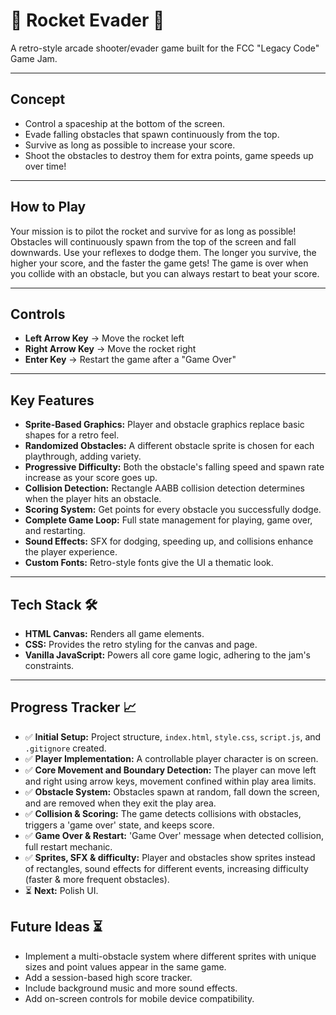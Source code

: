 # 🚀 Rocket Evader 🚀

A retro-style arcade shooter/evader game built for the FCC "Legacy Code" Game Jam.

---

## Concept

- Control a spaceship at the bottom of the screen.
- Evade falling obstacles that spawn continuously from the top.
- Survive as long as possible to increase your score.
- Shoot the obstacles to destroy them for extra points, game speeds up over time!

---

## How to Play

Your mission is to pilot the rocket and survive for as long as possible! Obstacles will continuously spawn from the top of the screen and fall downwards. Use your reflexes to dodge them. The longer you survive, the higher your score, and the faster the game gets! The game is over when you collide with an obstacle, but you can always restart to beat your score.

---

## Controls

-   **Left Arrow Key** → Move the rocket left
-   **Right Arrow Key** → Move the rocket right
-   **Enter Key** → Restart the game after a "Game Over"

---

## Key Features

-   **Sprite-Based Graphics:** Player and obstacle graphics replace basic shapes for a retro feel.
-   **Randomized Obstacles:** A different obstacle sprite is chosen for each playthrough, adding variety.
-   **Progressive Difficulty:** Both the obstacle's falling speed and spawn rate increase as your score goes up.
-   **Collision Detection:** Rectangle AABB collision detection determines when the player hits an obstacle.
-   **Scoring System:** Get points for every obstacle you successfully dodge.
-   **Complete Game Loop:** Full state management for playing, game over, and restarting.
-   **Sound Effects:** SFX for dodging, speeding up, and collisions enhance the player experience.
-   **Custom Fonts:** Retro-style fonts give the UI a thematic look.

---

## Tech Stack 🛠️

-   **HTML Canvas:** Renders all game elements.
-   **CSS:** Provides the retro styling for the canvas and page.
-   **Vanilla JavaScript:** Powers all core game logic, adhering to the jam's constraints.

---

## Progress Tracker 📈

-   ✅ **Initial Setup:** Project structure, `index.html`, `style.css`, `script.js`, and `.gitignore` created.
-   ✅ **Player Implementation:** A controllable player character is on screen.
-   ✅ **Core Movement and Boundary Detection:** The player can move left and right using arrow keys, movement confined within play area limits.
-   ✅ **Obstacle System:** Obstacles spawn at random, fall down the screen, and are removed when they exit the play area.
-   ✅ **Collision & Scoring:** The game detects collisions with obstacles, triggers a 'game over' state, and keeps score.
-   ✅ **Game Over & Restart:** 'Game Over' message when detected collision, full restart mechanic.
-   ✅ **Sprites, SFX & difficulty:** Player and obstacles show sprites instead of rectangles, sound effects for different events, increasing difficulty (faster & more frequent obstacles).
-   ⏳ **Next:** Polish UI.

## Future Ideas ⏳

-   Implement a multi-obstacle system where different sprites with unique sizes and point values appear in the same game.
-   Add a session-based high score tracker.
-   Include background music and more sound effects.
-   Add on-screen controls for mobile device compatibility.